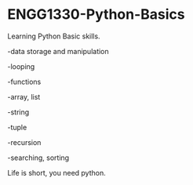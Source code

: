 # ENGG1330-Python-Basics

Learning Python Basic skills.

-data storage and manipulation

-looping

-functions

-array, list

-string

-tuple

-recursion

-searching, sorting


Life is short, you need python.

